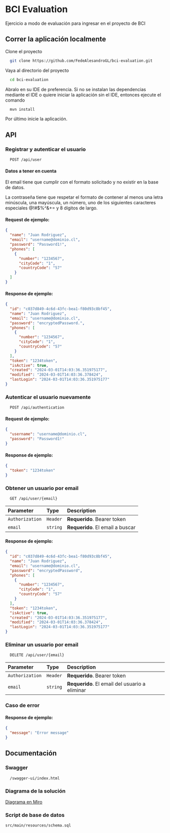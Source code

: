 # BCI Evaluation

Ejercicio a modo de evaluación para ingresar en el proyecto de BCI

## Correr la aplicación localmente

Clone el proyecto

```bash
  git clone https://github.com/FedeAlesandroGL/bci-evaluation.git
```

Vaya al directorio del proyecto

```bash
  cd bci-evaluation
```

Abralo en su IDE de preferencia. Si no se instalan las dependencias mediante el IDE o quiere iniciar la aplicación sin
el IDE, entonces ejecute el comando

```bash
  mvn install
```

Por último inicie la aplicación.

## API

### Registrar y autenticar el usuario

```http
  POST /api/user
```

#### Datos a tener en cuenta

El email tiene que cumplir con el formato solicitado y no existir en la base de datos.

La contraseña tiene que respetar el formato de contener al menos una letra minúscula, una mayúscula, un número,
uno de los siguientes caracteres especiales @!#$%^&+= y 8 dígitos de largo.

#### Request de ejemplo:

```json
{
  "name": "Juan Rodriguez",
  "email": "username@dominio.cl",
  "password": "Password1!",
  "phones": [
    {
      "number": "1234567",
      "cityCode": "1",
      "countryCode": "57"
    }
  ]
}
```

#### Response de ejemplo:

```json
{
  "id": "c037d849-4c6d-43fc-bea1-f80d93c8bf45",
  "name": "Juan Rodriguez",
  "email": "username@dominio.cl",
  "password": "encryptedPassword.",
  "phones": [
    {
      "number": "1234567",
      "cityCode": "1",
      "countryCode": "57"
    }
  ],
  "token": "1234token",
  "isActive": true,
  "created": "2024-03-01T14:03:36.351975177",
  "modified": "2024-03-01T14:03:36.378424",
  "lastLogin": "2024-03-01T14:03:36.351975177"
}
```

### Autenticar el usuario nuevamente

```http
  POST /api/authentication
```

#### Request de ejemplo:

```json
{
  "username": "username@dominio.cl",
  "password": "Password1!"
}
```

#### Response de ejemplo:

```json
{
  "token": "1234token"
}
```

### Obtener un usuario por email

```http
  GET /api/user/{email}
```

| Parameter       | Type     | Description                      |
|:----------------|:---------|:---------------------------------|
| `Authorization` | `Header` | **Requerido**. Bearer token      |
| `email`         | `string` | **Requerido**. El email a buscar |

#### Response de ejemplo:

```json
{
  "id": "c037d849-4c6d-43fc-bea1-f80d93c8bf45",
  "name": "Juan Rodriguez",
  "email": "username@dominio.cl",
  "password": "encryptedPassword",
  "phones": [
    {
      "number": "1234567",
      "cityCode": "1",
      "countryCode": "57"
    }
  ],
  "token": "1234token",
  "isActive": true,
  "created": "2024-03-01T14:03:36.351975177",
  "modified": "2024-03-01T14:03:36.378424",
  "lastLogin": "2024-03-01T14:03:36.351975177"
}
```

### Eliminar un usuario por email

```http
  DELETE /api/user/{email}
```

| Parameter       | Type     | Description                                    |
|:----------------|:---------|:-----------------------------------------------|
| `Authorization` | `Header` | **Requerido**. Bearer token                    |
| `email`         | `string` | **Requerido**. El email del usuario a eliminar |

### Caso de error

#### Response de ejemplo:

```json
{
  "message": "Error message"
}
```

## Documentación

### Swagger

```http
  /swagger-ui/index.html
```

### Diagrama de la solución

[Diagrama en Miro](https://miro.com/app/board/uXjVNne9tFA=/?share_link_id=89416196724)

### Script de base de datos

```http
src/main/resources/schema.sql
```
